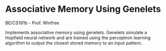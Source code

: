 # Associative Memory Using Genelets
BE/CS191b - Prof. Winfree 

Implements associative memory using genelets. Genelets simulate a Hopfield 
neural network and are trained using the perceptron learning algorithm to 
output the closest stored memory to an input pattern. 

